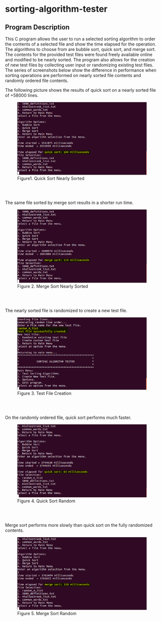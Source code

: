 # sorting-algorithm-tester

## Program Description

This C program allows the user to run a selected sorting algorithm to order the contents of a selected file and show the time elapsed for the operation. The algorithms to choose from are bubble sort, quick sort, and merge sort. The contents for the provided test files were found freely available online and modified to be nearly sorted. The program also allows for the creation of new test files by collecting user input or randomizing existing test files. The series of screenshots below show the difference in performance when sorting operations are performed on nearly sorted file contents and randomly ordered file contents.

The following picture shows the results of quick sort on a nearly sorted file of +58000 lines.

<figure>
  <img src="img/quick_sort.png" alt="Quick Sort"/>
  <figcaption>Figure1. Quick Sort Nearly Sorted</figcaption>
</figure><br>
<br>

The same file sorted by merge sort results in a shorter run time.

<figure>
  <img src="img/merge_sort.png" alt="Merge Sort"/>
  <figcaption>Figure 2. Merge Sort Nearly Sorted</figcaption>
</figure><br>
<br>

The nearly sorted file is randomized to create a new test file.

<figure>
  <img src="img/new_file_created.png" alt="New File"/>
  <figcaption>Figure 3. Test File Creation</figcaption>
</figure><br>
<br>

On the randomly ordered file, quick sort performs much faster.

<figure>
  <img src="img/quick_sort_on_random.png" alt="Quick Sort Random"/>
  <figcaption>Figure 4. Quick Sort Random</figcaption>
</figure><br>
<br>

Merge sort performs more slowly than quick sort on the fully randomized contents.

<figure>
  <img src="img/merge_sort_on_random.png" alt="Merge Sort Random"/>
  <figcaption>Figure 5. Merge Sort Random</figcaption>
</figure><br>
<br>
